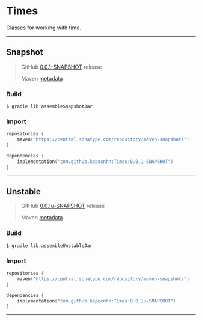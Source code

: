 # Times
Classes for working with time.

---

## Snapshot

> GitHub [0.0.1-SNAPSHOT](https://github.com/StanleyProjects/Times/releases/tag/0.0.1-SNAPSHOT) release
>
> Maven [metadata](https://central.sonatype.com/repository/maven-snapshots/com/github/kepocnhh/Times/maven-metadata.xml)

### Build
```
$ gradle lib:assembleSnapshotJar
```

### Import
```kotlin
repositories {
    maven("https://central.sonatype.com/repository/maven-snapshots")
}

dependencies {
    implementation("com.github.kepocnhh:Times:0.0.1-SNAPSHOT")
}
```

---

## Unstable

> GitHub [0.0.1u-SNAPSHOT](https://github.com/StanleyProjects/Times/releases/tag/0.0.1u-SNAPSHOT) release
>
> Maven [metadata](https://central.sonatype.com/repository/maven-snapshots/com/github/kepocnhh/Times/maven-metadata.xml)

### Build
```
$ gradle lib:assembleUnstableJar
```

### Import
```kotlin
repositories {
    maven("https://central.sonatype.com/repository/maven-snapshots")
}

dependencies {
    implementation("com.github.kepocnhh:Times:0.0.1u-SNAPSHOT")
}
```

---
